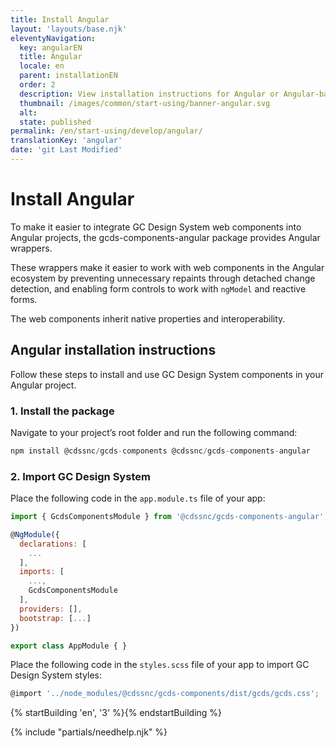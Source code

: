 ```yaml
---
title: Install Angular
layout: 'layouts/base.njk'
eleventyNavigation:
  key: angularEN
  title: Angular
  locale: en
  parent: installationEN
  order: 2
  description: View installation instructions for Angular or Angular-based projects.
  thumbnail: /images/common/start-using/banner-angular.svg
  alt:
  state: published
permalink: /en/start-using/develop/angular/
translationKey: 'angular'
date: 'git Last Modified'
---
```


# Install Angular

To make it easier to integrate GC Design System web components into Angular projects, the <gcds-link href="{{ links.npmGcdsComponentsAngular }}" external>gcds-components-angular</gcds-link> package provides Angular wrappers.

These wrappers make it easier to work with web components in the Angular ecosystem by preventing unnecessary repaints through detached change detection, and enabling form controls to work with `ngModel` and reactive forms.

The web components inherit native properties and interoperability.

## Angular installation instructions

Follow these steps to install and use GC Design System components in your Angular project.

### 1. Install the package

Navigate to your project’s root folder and run the following command:

```js
npm install @cdssnc/gcds-components @cdssnc/gcds-components-angular
```

### 2. Import GC Design System

Place the following code in the `app.module.ts` file of your app:

```js
import { GcdsComponentsModule } from '@cdssnc/gcds-components-angular';

@NgModule({
  declarations: [
    ...
  ],
  imports: [
    ...,
    GcdsComponentsModule
  ],
  providers: [],
  bootstrap: [...]
})

export class AppModule { }
```

Place the following code in the `styles.scss` file of your app to import GC Design System styles:

```js
@import '../node_modules/@cdssnc/gcds-components/dist/gcds/gcds.css';
```

{% startBuilding 'en', '3' %}{% endstartBuilding %}

{% include "partials/needhelp.njk" %}
